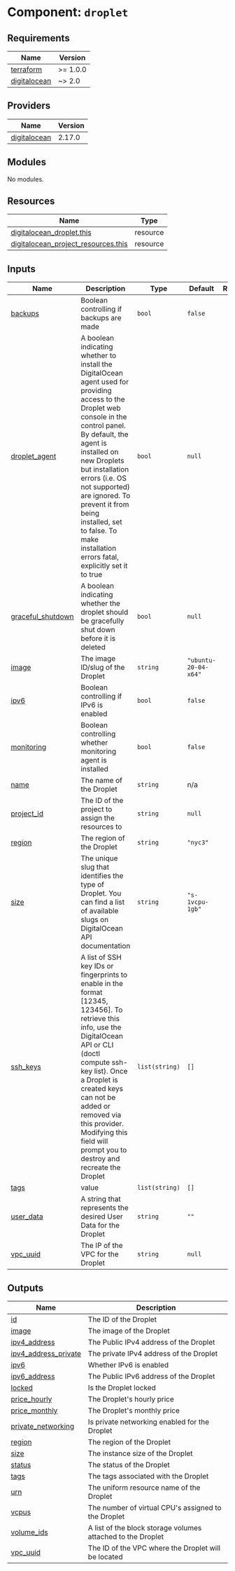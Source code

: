 # Component: `droplet`

<!-- BEGINNING OF PRE-COMMIT-TERRAFORM DOCS HOOK -->
## Requirements

| Name | Version |
|------|---------|
| <a name="requirement_terraform"></a> [terraform](#requirement\_terraform) | >= 1.0.0 |
| <a name="requirement_digitalocean"></a> [digitalocean](#requirement\_digitalocean) | ~> 2.0 |

## Providers

| Name | Version |
|------|---------|
| <a name="provider_digitalocean"></a> [digitalocean](#provider\_digitalocean) | 2.17.0 |

## Modules

No modules.

## Resources

| Name | Type |
|------|------|
| [digitalocean_droplet.this](https://registry.terraform.io/providers/digitalocean/digitalocean/latest/docs/resources/droplet) | resource |
| [digitalocean_project_resources.this](https://registry.terraform.io/providers/digitalocean/digitalocean/latest/docs/resources/project_resources) | resource |

## Inputs

| Name | Description | Type | Default | Required |
|------|-------------|------|---------|:--------:|
| <a name="input_backups"></a> [backups](#input\_backups) | Boolean controlling if backups are made | `bool` | `false` | no |
| <a name="input_droplet_agent"></a> [droplet\_agent](#input\_droplet\_agent) | A boolean indicating whether to install the DigitalOcean agent used for providing access to the Droplet web console in the control panel. By default, the agent is installed on new Droplets but installation errors (i.e. OS not supported) are ignored. To prevent it from being installed, set to false. To make installation errors fatal, explicitly set it to true | `bool` | `null` | no |
| <a name="input_graceful_shutdown"></a> [graceful\_shutdown](#input\_graceful\_shutdown) | A boolean indicating whether the droplet should be gracefully shut down before it is deleted | `bool` | `null` | no |
| <a name="input_image"></a> [image](#input\_image) | The image ID/slug of the Droplet | `string` | `"ubuntu-20-04-x64"` | no |
| <a name="input_ipv6"></a> [ipv6](#input\_ipv6) | Boolean controlling if IPv6 is enabled | `bool` | `false` | no |
| <a name="input_monitoring"></a> [monitoring](#input\_monitoring) | Boolean controlling whether monitoring agent is installed | `bool` | `false` | no |
| <a name="input_name"></a> [name](#input\_name) | The name of the Droplet | `string` | n/a | yes |
| <a name="input_project_id"></a> [project\_id](#input\_project\_id) | The ID of the project to assign the resources to | `string` | `null` | no |
| <a name="input_region"></a> [region](#input\_region) | The region of the Droplet | `string` | `"nyc3"` | no |
| <a name="input_size"></a> [size](#input\_size) | The unique slug that identifies the type of Droplet. You can find a list of available slugs on DigitalOcean API documentation | `string` | `"s-1vcpu-1gb"` | no |
| <a name="input_ssh_keys"></a> [ssh\_keys](#input\_ssh\_keys) | A list of SSH key IDs or fingerprints to enable in the format [12345, 123456]. To retrieve this info, use the DigitalOcean API or CLI (doctl compute ssh-key list). Once a Droplet is created keys can not be added or removed via this provider. Modifying this field will prompt you to destroy and recreate the Droplet | `list(string)` | `[]` | no |
| <a name="input_tags"></a> [tags](#input\_tags) | value | `list(string)` | `[]` | no |
| <a name="input_user_data"></a> [user\_data](#input\_user\_data) | A string that represents the desired User Data for the Droplet | `string` | `""` | no |
| <a name="input_vpc_uuid"></a> [vpc\_uuid](#input\_vpc\_uuid) | The IP of the VPC for the Droplet | `string` | `null` | no |

## Outputs

| Name | Description |
|------|-------------|
| <a name="output_id"></a> [id](#output\_id) | The ID of the Droplet |
| <a name="output_image"></a> [image](#output\_image) | The image of the Droplet |
| <a name="output_ipv4_address"></a> [ipv4\_address](#output\_ipv4\_address) | The Public IPv4 address of the Droplet |
| <a name="output_ipv4_address_private"></a> [ipv4\_address\_private](#output\_ipv4\_address\_private) | The private IPv4 address of the Droplet |
| <a name="output_ipv6"></a> [ipv6](#output\_ipv6) | Whether IPv6 is enabled |
| <a name="output_ipv6_address"></a> [ipv6\_address](#output\_ipv6\_address) | The Public IPv6 address of the Droplet |
| <a name="output_locked"></a> [locked](#output\_locked) | Is the Droplet locked |
| <a name="output_price_hourly"></a> [price\_hourly](#output\_price\_hourly) | The Droplet's hourly price |
| <a name="output_price_monthly"></a> [price\_monthly](#output\_price\_monthly) | The Droplet's monthly price |
| <a name="output_private_networking"></a> [private\_networking](#output\_private\_networking) | Is private networking enabled for the Droplet |
| <a name="output_region"></a> [region](#output\_region) | The region of the Droplet |
| <a name="output_size"></a> [size](#output\_size) | The instance size of the Droplet |
| <a name="output_status"></a> [status](#output\_status) | The status of the Droplet |
| <a name="output_tags"></a> [tags](#output\_tags) | The tags associated with the Droplet |
| <a name="output_urn"></a> [urn](#output\_urn) | The uniform resource name of the Droplet |
| <a name="output_vcpus"></a> [vcpus](#output\_vcpus) | The number of virtual CPU's assigned to the Droplet |
| <a name="output_volume_ids"></a> [volume\_ids](#output\_volume\_ids) | A list of the block storage volumes attached to the Droplet |
| <a name="output_vpc_uuid"></a> [vpc\_uuid](#output\_vpc\_uuid) | The ID of the VPC where the Droplet will be located |
<!-- END OF PRE-COMMIT-TERRAFORM DOCS HOOK -->
